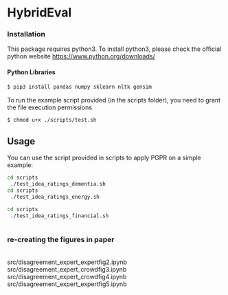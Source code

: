 # HybridEval

### Installation
This package requires python3. To install python3, please check the official python website
https://www.python.org/downloads/

#### Python Libraries

``` bash
$ pip3 install pandas numpy sklearn nltk gensim
```
To run the example script provided (in the scripts folder), you need to grant the file execution permissions

``` bash
$ chmod u+x ./scripts/test.sh
```

## Usage
You can use the script provided in scripts to apply PGPR on a simple example:
``` bash
cd scripts
 ./test_idea_ratings_dementia.sh
cd scripts
 ./test_idea_ratings_energy.sh

cd scripts
 ./test_idea_ratings_financial.sh
 
```
### re-creating the figures in paper
</br>
src/disagreement_expert_expertfig2.ipynb
</br>
src/disagreement_expert_crowdfig3.ipynb
</br>
src/disagreement_expert_crowdfig4.ipynb
</br>
src/disagreement_expert_expertfig5.ipynb
